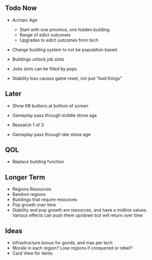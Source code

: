 
## Todo Now

- Archaic Age
   - Start with one province, one hidden building
   - Range of edict outcomes
   - Upgrades to edict outcomes from tech

- Change building system to not be population based
- Buildings unlock job slots
- Jobs slots can be filled by pops
- Stability loss causes game reset, not just "bad things"


## Later

- Show KB buttons at bottom of screen
- Gameplay pass through middle stone age

- Research 1 of 3
- Gameplay pass through late stone age

## QOL

- Replace building function


## Longer Term

- Regions Resources
- Random regions
- Buildings that require resources
- Pop growth over time
- Stability and pop growth are resources, and have a midline values. Various effects can push them up/down but will return over time

## Ideas

- Infrastructure bonus for goods, and max per tech
- Morale in each region? Lose regions if conquered or rebel?
- Card View for items
